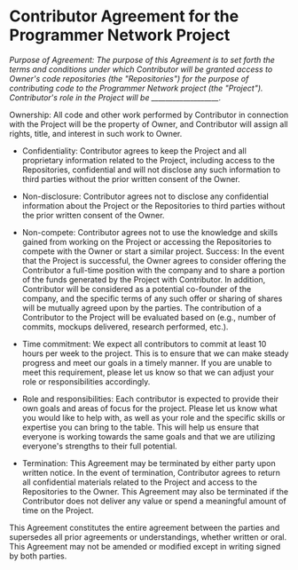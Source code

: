 # Contributor Agreement for the Programmer Network Project

_Purpose of Agreement: The purpose of this Agreement is to set forth the terms and conditions under which Contributor will be granted access to Owner's code repositories (the "Repositories") for the purpose of contributing code to the Programmer Network project (the "Project"). Contributor's role in the Project will be \_\_\_\_\_\_\_\_\_\_\_\_\_\_\_\_\_\_\_\._

Ownership: All code and other work performed by Contributor in connection with the Project will be the property of Owner, and Contributor will assign all rights, title, and interest in such work to Owner.

- Confidentiality: Contributor agrees to keep the Project and all proprietary information related to the Project, including access to the Repositories, confidential and will not disclose any such information to third parties without the prior written consent of the Owner.

- Non-disclosure: Contributor agrees not to disclose any confidential information about the Project or the Repositories to third parties without the prior written consent of the Owner.

- Non-compete: Contributor agrees not to use the knowledge and skills gained from working on the Project or accessing the Repositories to compete with the Owner or start a similar project.
  Success: In the event that the Project is successful, the Owner agrees to consider offering the Contributor a full-time position with the company and to share a portion of the funds generated by the Project with Contributor. In addition, Contributor will be considered as a potential co-founder of the company, and the specific terms of any such offer or sharing of shares will be mutually agreed upon by the parties. The contribution of a Contributor to the Project will be evaluated based on (e.g., number of commits, mockups delivered, research performed, etc.).

- Time commitment: We expect all contributors to commit at least 10 hours per week to the project. This is to ensure that we can make steady progress and meet our goals in a timely manner. If you are unable to meet this requirement, please let us know so that we can adjust your role or responsibilities accordingly.

- Role and responsibilities: Each contributor is expected to provide their own goals and areas of focus for the project. Please let us know what you would like to help with, as well as your role and the specific skills or expertise you can bring to the table. This will help us ensure that everyone is working towards the same goals and that we are utilizing everyone's strengths to their full potential.

- Termination: This Agreement may be terminated by either party upon written notice. In the event of termination, Contributor agrees to return all confidential materials related to the Project and access to the Repositories to the Owner. This Agreement may also be terminated if the Contributor does not deliver any value or spend a meaningful amount of time on the Project.

This Agreement constitutes the entire agreement between the parties and supersedes all prior agreements or understandings, whether written or oral. This Agreement may not be amended or modified except in writing signed by both parties.
